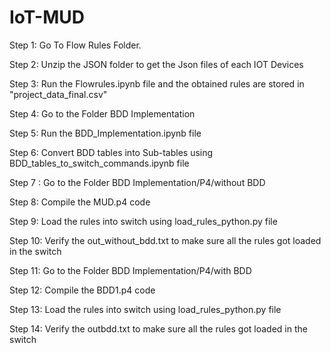 # IoT-MUD

Step 1: Go To Flow Rules Folder.

Step 2: Unzip the JSON folder to get the Json files of each IOT Devices

Step 3: Run the Flowrules.ipynb file and the obtained rules are stored in "project_data_final.csv"

Step 4: Go to the Folder BDD Implementation

Step 5: Run the BDD_Implementation.ipynb file

Step 6: Convert BDD tables into Sub-tables using BDD_tables_to_switch_commands.ipynb file

Step 7 : Go to the Folder BDD Implementation/P4/without BDD

Step 8: Compile the MUD.p4 code

Step 9: Load the rules into switch using load_rules_python.py file

Step 10: Verify the out_without_bdd.txt to make sure all the rules got loaded in the switch

Step 11: Go to the Folder BDD Implementation/P4/with BDD

Step 12: Compile the BDD1.p4 code

Step 13: Load the rules into switch using load_rules_python.py file

Step 14: Verify the outbdd.txt to make sure all the rules got loaded in the switch
